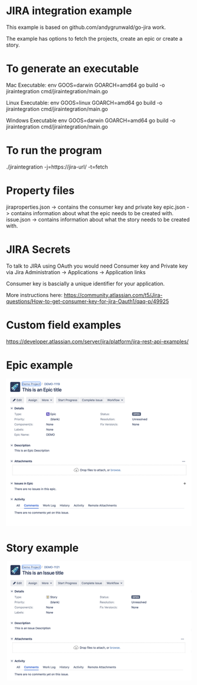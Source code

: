 # JIRA integration example
This example is based on github.com/andygrunwald/go-jira work.

The example has options to fetch the projects, create an epic or create a story.

# To generate an executable
Mac Executable:
env GOOS=darwin GOARCH=amd64 go build -o jiraintegration  cmd/jiraintegration/main.go

Linux Executable:
env GOOS=linux GOARCH=amd64 go build -o jiraintegration  cmd/jiraintegration/main.go

Windows Executable
env GOOS=darwin GOARCH=amd64 go build -o jiraintegration  cmd/jiraintegration/main.go

# To run the program
./jiraintegration -j=https://jira-url/ -t=fetch

# Property files
jiraproperties.json -> contains the consumer key and private key
epic.json -> contains information about what the epic needs to be created with.
issue.json -> contains information about what the story needs to be created with.

# JIRA Secrets
To talk to JIRA using OAuth you would need Consumer key and Private key via Jira Administration -> Applications -> Application links

Consumer key is bascially a unique identifier for your application.

More instructions here: 
https://community.atlassian.com/t5/Jira-questions/How-to-get-consumer-key-for-jira-Oauth1/qaq-p/49925

# Custom field examples
https://developer.atlassian.com/server/jira/platform/jira-rest-api-examples/

# Epic example
![Scheme](images/epic.png)

# Story example
![Scheme](images/story.png)